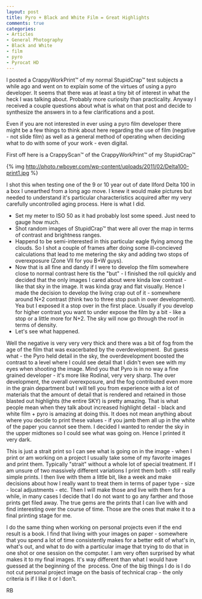```yaml
---
layout: post
title: Pyro + Black and White Film = Great Highlights
comments: true
categories:
- Articles
- General Photography
- Black and White
- film
- pyro
- Pyrocat HD
---
```

I posted a CrappyWorkPrint™ of my normal StupidCrap™ test subjects a while ago and went on to explain some of the virtues of using a pyro developer. It seems that there was at least a tiny bit of interest in what the heck I was talking about. Probably more curiosity than practicality. Anyway I received a couple questions about what is what on that post and decide to synthesize the answers in to a few clarifications and a post.

Even if you are not interested in ever using a pyro film developer there might be a few things to think about here regarding the use of film (negative - not slide film) as well as a general method of operating when deciding what to do with some of your work - even digital.

First off here is a CrappyScan™ of the CrappyWorkPrint™ of my StupidCrap™

{% img http://photo.rwboyer.com/wp-content/uploads/2011/02/Delta100-print1.jpg %}

I shot this when testing one of the 9 or 10 year out of date Ilford Delta 100 in a box I unearthed from a long ago move. I knew it would make pictures but needed to understand it's particular characteristics acquired after my very carefully uncontrolled aging process. Here is what I did.
<ul>
	<li>Set my meter to ISO 50 as it had probably lost some speed. Just need to gauge how much.</li>
	<li>Shot random images of StupidCrap™ that were all over the map in terms of contrast and brightness ranges.</li>
	<li>Happend to be semi-interested in this particular eagle flying among the clouds. So I shot a couple of frames after doing some ill-concieved calculations that lead to me metering the sky and adding two stops of overexposure (Zone VII for you B+W guys).</li>
	<li>Now that is all fine and dandy if I were to develop the film somewhere close to normal contrast here tis the "but" - I finished the roll quickly and decided that the only images I cared about were kinda low contrast - like that sky in the image. It was kinda gray and flat visually. Hence I made the decision to develop the living crap out of it - somewhere around N+2 contrast (think two to three stop push in over development). Yea but I exposed it a stop over in the first place. Usually if you develop for higher contrast you want to under expose the film by a bit - like a stop or a little more for N+2. The sky will now go through the roof in terms of density.</li>
	<li>Let's see what happened.</li>
</ul>
Well the negative is very very very thick and there was a bit of fog from the age of the film that was exacerbated by the overdevelopment.  But guess what - the Pyro held detail in the sky, the overdevelopment boosted the contrast to a level where I could see detail that I didn't even see with my eyes when shooting the image. Mind you that Pyro is in no way a fine grained developer - it's more like Rodinal, very very sharp. The over development, the overall overexposure, and the fog contributed even more in the grain department but I will tell you from experience with a lot of materials that the amount of detail that is rendered and retained in those blasted out highlights (the entire SKY) is pretty amazing. That is what people mean when they talk about increased highlight detail - black and white film + pyro is amazing at doing this. It does not mean anything about where you decide to print these values - if you jamb them all up in the white of the paper you cannot see them. I decided I wanted to render the sky in the upper midtones so I could see what was going on. Hence I printed it very dark.

This is just a strait print so I can see what is going on in the image - when I print or am working on a project I usually take some of my favorite images and print them. Typically "strait" without a whole lot of special treatment. If I am unsure of two massively different variations I print them both - still really simple prints. I then live with them a little bit, like a week and make decisions about how I really want to treat them in terms of paper type - size - local adjustments - etc. Then I will make those and live with them for a while, in many cases I decide that I do not want to go any farther and those prints get filed away. The true gems are the prints that I can live with and find interesting over the course of time. Those are the ones that make it to a final printing stage for me.

I do the same thing when working on personal projects even if the end result is a book. I find that living with your images on paper - somewhere that you spend a lot of time consistently makes for a better edit of what's in, what's out, and what to do with a particular image that trying to do that in one shot or one session on the computer. I am very often surprised by what makes it to my final images. It's way different than what I would have guessed at the beginning of the  process. One of the big things I do is I do not cut personal project image on the basis of technical crap - the only criteria is if I like it or I don't.

RB